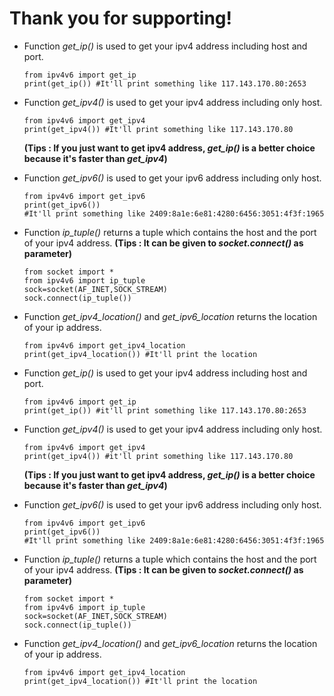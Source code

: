 # Thank you for supporting!
* Function *get_ip()* is used to get your ipv4 address including host and port.
	```
	from ipv4v6 import get_ip
	print(get_ip()) #It'll print something like 117.143.170.80:2653
	```
* Function *get_ipv4()* is used to get your ipv4 address including only host.
	```
	from ipv4v6 import get_ipv4
	print(get_ipv4()) #It'll print something like 117.143.170.80
	```

  **(Tips : If you just want to get ipv4 address, *get_ip()* is a better choice because it's faster than *get_ipv4*)**
 * Function *get_ipv6()* is used to get your ipv6 address including only host.
	 ```
	 from ipv4v6 import get_ipv6
	 print(get_ipv6())
	 #It'll print something like 2409:8a1e:6e81:4280:6456:3051:4f3f:1965
	 ```
 * Function *ip_tuple()* returns a tuple which contains the host and the port of your ipv4 address.
   **(Tips : It can be given to *socket.connect()* as parameter)**
   ```
   from socket import *
   from ipv4v6 import ip_tuple
   sock=socket(AF_INET,SOCK_STREAM)
   sock.connect(ip_tuple())
   ```
* Function *get_ipv4_location()* and *get_ipv6_location* returns the location of your ip address. 
   ```
   from ipv4v6 import get_ipv4_location
   print(get_ipv4_location()) #It'll print the location
   ```
* Function *get_ip()* is used to get your ipv4 address including host and port.
	```
	from ipv4v6 import get_ip
	print(get_ip()) #it'll print something like 117.143.170.80:2653
	```
* Function *get_ipv4()* is used to get your ipv4 address including only host.
	```
	from ipv4v6 import get_ipv4
	print(get_ipv4()) #it'll print something like 117.143.170.80
	```

  **(Tips : If you just want to get ipv4 address, *get_ip()* is a better choice because it's faster than *get_ipv4*)**
 * Function *get_ipv6()* is used to get your ipv6 address including only host.
	 ```
	 from ipv4v6 import get_ipv6
	 print(get_ipv6())
	 #It'll print something like 2409:8a1e:6e81:4280:6456:3051:4f3f:1965
	 ```
 * Function *ip_tuple()* returns a tuple which contains the host and the port of your ipv4 address.
   **(Tips : It can be given to *socket.connect()* as parameter)**
   ```
   from socket import *
   from ipv4v6 import ip_tuple
   sock=socket(AF_INET,SOCK_STREAM)
   sock.connect(ip_tuple())
   ```
* Function *get_ipv4_location()* and *get_ipv6_location* returns the location of your ip address. 
   ```
   from ipv4v6 import get_ipv4_location
   print(get_ipv4_location()) #It'll print the location
   ```

